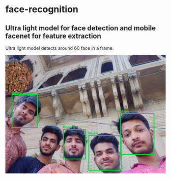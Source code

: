 # face-recognition
## Ultra light model for face detection and mobile facenet for feature extraction
Ultra light model detects around 60 face in a frame.

![Drag Racing](asset/detected_face.jpg)


